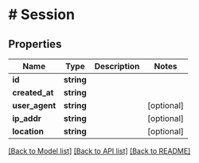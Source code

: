 # # Session

## Properties

Name | Type | Description | Notes
------------ | ------------- | ------------- | -------------
**id** | **string** |  |
**created_at** | **string** |  |
**user_agent** | **string** |  | [optional]
**ip_addr** | **string** |  | [optional]
**location** | **string** |  | [optional]

[[Back to Model list]](../../README.md#models) [[Back to API list]](../../README.md#endpoints) [[Back to README]](../../README.md)
